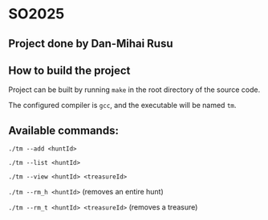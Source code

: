 # SO2025

## Project done by Dan-Mihai Rusu

## How to build the project

Project can be built by running `make` in the root directory of the source code.

The configured compiler is `gcc`, and the executable will be named `tm`.

## Available commands:

`./tm --add <huntId>`

`./tm --list <huntId>`

`./tm --view <huntId> <treasureId>`

`./tm --rm_h <huntId>` (removes an entire hunt)

`./tm --rm_t <huntId> <treasureId>` (removes a treasure)